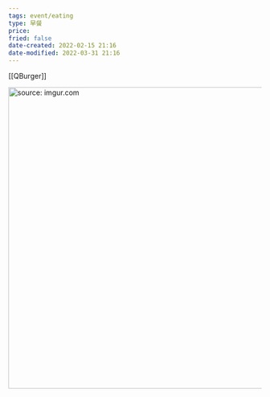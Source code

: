 ```yaml
---
tags: event/eating
type: 早餐
price: 
fried: false
date-created: 2022-02-15 21:16
date-modified: 2022-03-31 21:16
---
```


[[QBurger]]

<a href="https://imgur.com/XYOE6iK"><img src="https://i.imgur.com/XYOE6iK.jpg" title="source: imgur.com" width="600px" /></a>